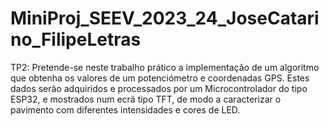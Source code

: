 # MiniProj_SEEV_2023_24_JoseCatarino_FilipeLetras
TP2: Pretende-se neste trabalho prático a implementação de um algoritmo que obtenha os valores de um  potenciómetro e coordenadas GPS. Estes dados serão adquiridos e processados por um Microcontrolador do  tipo ESP32, e mostrados num ecrã tipo TFT, de modo a caracterizar o pavimento com diferentes  intensidades e cores de LED.
